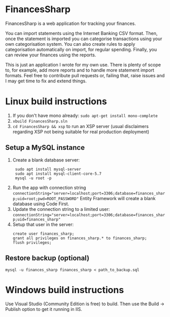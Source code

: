 # FinancesSharp
FinancesSharp is a web application for tracking your finances.

You can import statements using the Internet Banking CSV format. Then, once the 
statement is imported you can categorise transactions using your own 
categorisation system. You can also create rules to apply categorisation 
automatically on import, for regular spending. Finally, you can review your 
finances using the reports.

This is just an application I wrote for my own use. There is plenty of scope to,
for example, add more reports and to handle more statement import formats. Feel 
free to contribute pull requests or, failing that, raise issues and I may get 
time to fix and extend things.

# Linux build instructions
1. If you don't have mono already: `sudo apt-get install mono-complete`
2. `xbuild FinancesSharp.sln`
3. `cd FinancesSharp && xsp` to run an XSP server (usual disclaimers regarding 
    XSP not being suitable for real production deployment)

## Setup a MySQL instance
1. Create a blank database server:
   ```
    sudo apt install mysql-server
    sudo apt install mysql-client-core-5.7
    mysql -u root -p
    ```
1. Run the app with connection string
   `connectionString="server=localhost;port=3306;database=finances_sharp;uid=root;pwd=ROOT_PASSWORD"`
   Entity Framework will create a blank database using Code First.
1. Update the connection string to a limited user:
   `connectionString="server=localhost;port=3306;database=finances_sharp;uid=finances_sharp"`
1. Setup that user in the server:
   ```
   create user finances_sharp;
   grant all privileges on finances_sharp.* to finances_sharp;
   flush privileges;
   ```

## Restore backup (optional)
    mysql -u finances_sharp finances_sharp < path_to_backup.sql

# Windows build instructions
Use Visual Studio (Community Edition is free) to build. Then use the Build -> 
Publish option to get it running in IIS.
